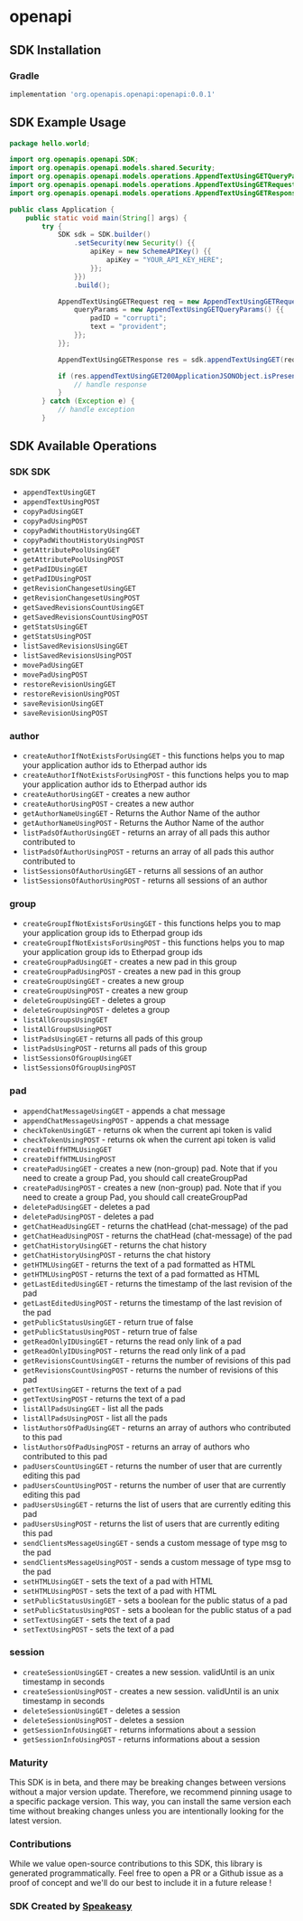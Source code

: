 # openapi

<!-- Start SDK Installation -->
## SDK Installation

### Gradle

```groovy
implementation 'org.openapis.openapi:openapi:0.0.1'
```
<!-- End SDK Installation -->

## SDK Example Usage
<!-- Start SDK Example Usage -->
```java
package hello.world;

import org.openapis.openapi.SDK;
import org.openapis.openapi.models.shared.Security;
import org.openapis.openapi.models.operations.AppendTextUsingGETQueryParams;
import org.openapis.openapi.models.operations.AppendTextUsingGETRequest;
import org.openapis.openapi.models.operations.AppendTextUsingGETResponse;

public class Application {
    public static void main(String[] args) {
        try {
            SDK sdk = SDK.builder()
                .setSecurity(new Security() {{
                    apiKey = new SchemeAPIKey() {{
                        apiKey = "YOUR_API_KEY_HERE";
                    }};
                }})
                .build();

            AppendTextUsingGETRequest req = new AppendTextUsingGETRequest() {{
                queryParams = new AppendTextUsingGETQueryParams() {{
                    padID = "corrupti";
                    text = "provident";
                }};
            }};            

            AppendTextUsingGETResponse res = sdk.appendTextUsingGET(req);

            if (res.appendTextUsingGET200ApplicationJSONObject.isPresent()) {
                // handle response
            }
        } catch (Exception e) {
            // handle exception
        }
```
<!-- End SDK Example Usage -->

<!-- Start SDK Available Operations -->
## SDK Available Operations

### SDK SDK

* `appendTextUsingGET`
* `appendTextUsingPOST`
* `copyPadUsingGET`
* `copyPadUsingPOST`
* `copyPadWithoutHistoryUsingGET`
* `copyPadWithoutHistoryUsingPOST`
* `getAttributePoolUsingGET`
* `getAttributePoolUsingPOST`
* `getPadIDUsingGET`
* `getPadIDUsingPOST`
* `getRevisionChangesetUsingGET`
* `getRevisionChangesetUsingPOST`
* `getSavedRevisionsCountUsingGET`
* `getSavedRevisionsCountUsingPOST`
* `getStatsUsingGET`
* `getStatsUsingPOST`
* `listSavedRevisionsUsingGET`
* `listSavedRevisionsUsingPOST`
* `movePadUsingGET`
* `movePadUsingPOST`
* `restoreRevisionUsingGET`
* `restoreRevisionUsingPOST`
* `saveRevisionUsingGET`
* `saveRevisionUsingPOST`

### author

* `createAuthorIfNotExistsForUsingGET` - this functions helps you to map your application author ids to Etherpad author ids
* `createAuthorIfNotExistsForUsingPOST` - this functions helps you to map your application author ids to Etherpad author ids
* `createAuthorUsingGET` - creates a new author
* `createAuthorUsingPOST` - creates a new author
* `getAuthorNameUsingGET` - Returns the Author Name of the author
* `getAuthorNameUsingPOST` - Returns the Author Name of the author
* `listPadsOfAuthorUsingGET` - returns an array of all pads this author contributed to
* `listPadsOfAuthorUsingPOST` - returns an array of all pads this author contributed to
* `listSessionsOfAuthorUsingGET` - returns all sessions of an author
* `listSessionsOfAuthorUsingPOST` - returns all sessions of an author

### group

* `createGroupIfNotExistsForUsingGET` - this functions helps you to map your application group ids to Etherpad group ids
* `createGroupIfNotExistsForUsingPOST` - this functions helps you to map your application group ids to Etherpad group ids
* `createGroupPadUsingGET` - creates a new pad in this group
* `createGroupPadUsingPOST` - creates a new pad in this group
* `createGroupUsingGET` - creates a new group
* `createGroupUsingPOST` - creates a new group
* `deleteGroupUsingGET` - deletes a group
* `deleteGroupUsingPOST` - deletes a group
* `listAllGroupsUsingGET`
* `listAllGroupsUsingPOST`
* `listPadsUsingGET` - returns all pads of this group
* `listPadsUsingPOST` - returns all pads of this group
* `listSessionsOfGroupUsingGET`
* `listSessionsOfGroupUsingPOST`

### pad

* `appendChatMessageUsingGET` - appends a chat message
* `appendChatMessageUsingPOST` - appends a chat message
* `checkTokenUsingGET` - returns ok when the current api token is valid
* `checkTokenUsingPOST` - returns ok when the current api token is valid
* `createDiffHTMLUsingGET`
* `createDiffHTMLUsingPOST`
* `createPadUsingGET` - creates a new (non-group) pad. Note that if you need to create a group Pad, you should call createGroupPad
* `createPadUsingPOST` - creates a new (non-group) pad. Note that if you need to create a group Pad, you should call createGroupPad
* `deletePadUsingGET` - deletes a pad
* `deletePadUsingPOST` - deletes a pad
* `getChatHeadUsingGET` - returns the chatHead (chat-message) of the pad
* `getChatHeadUsingPOST` - returns the chatHead (chat-message) of the pad
* `getChatHistoryUsingGET` - returns the chat history
* `getChatHistoryUsingPOST` - returns the chat history
* `getHTMLUsingGET` - returns the text of a pad formatted as HTML
* `getHTMLUsingPOST` - returns the text of a pad formatted as HTML
* `getLastEditedUsingGET` - returns the timestamp of the last revision of the pad
* `getLastEditedUsingPOST` - returns the timestamp of the last revision of the pad
* `getPublicStatusUsingGET` - return true of false
* `getPublicStatusUsingPOST` - return true of false
* `getReadOnlyIDUsingGET` - returns the read only link of a pad
* `getReadOnlyIDUsingPOST` - returns the read only link of a pad
* `getRevisionsCountUsingGET` - returns the number of revisions of this pad
* `getRevisionsCountUsingPOST` - returns the number of revisions of this pad
* `getTextUsingGET` - returns the text of a pad
* `getTextUsingPOST` - returns the text of a pad
* `listAllPadsUsingGET` - list all the pads
* `listAllPadsUsingPOST` - list all the pads
* `listAuthorsOfPadUsingGET` - returns an array of authors who contributed to this pad
* `listAuthorsOfPadUsingPOST` - returns an array of authors who contributed to this pad
* `padUsersCountUsingGET` - returns the number of user that are currently editing this pad
* `padUsersCountUsingPOST` - returns the number of user that are currently editing this pad
* `padUsersUsingGET` - returns the list of users that are currently editing this pad
* `padUsersUsingPOST` - returns the list of users that are currently editing this pad
* `sendClientsMessageUsingGET` - sends a custom message of type msg to the pad
* `sendClientsMessageUsingPOST` - sends a custom message of type msg to the pad
* `setHTMLUsingGET` - sets the text of a pad with HTML
* `setHTMLUsingPOST` - sets the text of a pad with HTML
* `setPublicStatusUsingGET` - sets a boolean for the public status of a pad
* `setPublicStatusUsingPOST` - sets a boolean for the public status of a pad
* `setTextUsingGET` - sets the text of a pad
* `setTextUsingPOST` - sets the text of a pad

### session

* `createSessionUsingGET` - creates a new session. validUntil is an unix timestamp in seconds
* `createSessionUsingPOST` - creates a new session. validUntil is an unix timestamp in seconds
* `deleteSessionUsingGET` - deletes a session
* `deleteSessionUsingPOST` - deletes a session
* `getSessionInfoUsingGET` - returns informations about a session
* `getSessionInfoUsingPOST` - returns informations about a session
<!-- End SDK Available Operations -->

### Maturity

This SDK is in beta, and there may be breaking changes between versions without a major version update. Therefore, we recommend pinning usage 
to a specific package version. This way, you can install the same version each time without breaking changes unless you are intentionally 
looking for the latest version.

### Contributions

While we value open-source contributions to this SDK, this library is generated programmatically. 
Feel free to open a PR or a Github issue as a proof of concept and we'll do our best to include it in a future release !

### SDK Created by [Speakeasy](https://docs.speakeasyapi.dev/docs/using-speakeasy/client-sdks)
